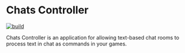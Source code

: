 # Chats Controller

[![build](https://github.com/sneakycrow/chats-controller/actions/workflows/build.yml/badge.svg)](https://github.com/sneakycrow/chats-controller/actions/workflows/build.yml)

Chats Controller is an application for allowing text-based chat rooms to process text in chat as commands in your games.
